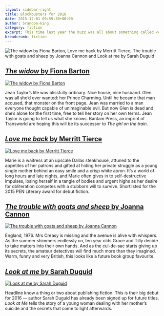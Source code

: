 ```yaml
---
layout: sidebar-right
title: Blockbusters for 2016
date: 2015-12-01 09:59:30+00:00
author: brandon-king
category: fiction
excerpt: This time last year the buzz was all about something called <cite>The girl on the train</cite> by Paula Hawkins, which went on to become a runaway bestseller. Here are a few first novels due in early 2016 that their publishers have high hopes for.
breadcrumb: fiction
---
```

![The widow by Fiona Barton, Love me back by Merritt Tierce, The trouble with goats and sheep by Joanna Cannon and Look at me by Sarah Duguid](/images/featured/featured-blockbusters-2016.jpg)

## [<cite>The widow</cite> by Fiona Barton](https://suffolk.spydus.co.uk/cgi-bin/spydus.exe/ENQ/OPAC/BIBENQ/5033003?QRY=CTIBIB%3C%20IRN(1009545)&QRYTEXT=The%20widow)

[![The widow by Fiona Barton](/images/article/the-widow.jpg)](https://suffolk.spydus.co.uk/cgi-bin/spydus.exe/ENQ/OPAC/BIBENQ/5033003?QRY=CTIBIB%3C%20IRN(1009545)&QRYTEXT=The%20widow)

Jean Taylor&#8217;s life was blissfully ordinary. Nice house, nice husband. Glen was all she&#8217;d ever wanted: her Prince Charming. Until he became that man accused, that monster on the front page. Jean was married to a man everyone thought capable of unimaginable evil. But now Glen is dead and she&#8217;s alone for the first time, free to tell her story on her own terms. Jean Taylor is going to tell us what she knows. Bantam Press, an imprint of Transworld are hoping this will be its successor to <cite>The girl on the train</cite>.

## [<cite>Love me back</cite> by Merritt Tierce](https://suffolk.spydus.co.uk/cgi-bin/spydus.exe/ENQ/OPAC/BIBENQ/5035270?QRY=CTIBIB%3C%20IRN(57017258)&QRYTEXT=Love%20me%20back)

[![Love me back by Merritt Tierce](/images/article/love-me-back.jpg)](https://suffolk.spydus.co.uk/cgi-bin/spydus.exe/ENQ/OPAC/BIBENQ/5035270?QRY=CTIBIB%3C%20IRN(57017258)&QRYTEXT=Love%20me%20back)

Marie is a waitress at an upscale Dallas steakhouse, attuned to the appetites of her patrons and gifted at hiding her private struggle as a young single mother behind an easy smile and a crisp white apron. It&#8217;s a world of long hours and late nights, and Marie often gives in to self-destructive impulses, losing herself in a tangle of bodies and urgent highs as her desire for obliteration competes with a stubborn will to survive. Shortlisted for the 2015 PEN Literary award for debut fiction.

## [<cite>The trouble with goats and sheep</cite> by Joanna Cannon](https://suffolk.spydus.co.uk/cgi-bin/spydus.exe/ENQ/OPAC/BIBENQ/5036099?QRY=CTIBIB%3C%20IRN(57018101)&QRYTEXT=The%20trouble%20with%20goats%20and%20sheep)

[![The trouble with goats and sheep by Joanna Cannon](/images/article/the-trouble-with-goats-and-sheep.jpg)](https://suffolk.spydus.co.uk/cgi-bin/spydus.exe/ENQ/OPAC/BIBENQ/5036099?QRY=CTIBIB%3C%20IRN(57018101)&QRYTEXT=The%20trouble%20with%20goats%20and%20sheep)

England, 1976. Mrs Creasy is missing and the avenue is alive with whispers. As the summer shimmers endlessly on, ten year olds Grace and Tilly decide to take matters into their own hands. And as the cul-de-sac starts giving up its secrets, the amateur detectives will find much more than they imagined. Warm, funny and very British, this looks like a future book group favourite.

## [<cite>Look at me</cite> by Sarah Duguid](https://suffolk.spydus.co.uk/cgi-bin/spydus.exe/ENQ/OPAC/BIBENQ/5036710?QRY=CTIBIB%3C%20IRN(361184)&QRYTEXT=Look%20at%20me)

[![Look at me by Sarah Duguid](/images/article/look-at-me.jpg)](https://suffolk.spydus.co.uk/cgi-bin/spydus.exe/ENQ/OPAC/BIBENQ/5036710?QRY=CTIBIB%3C%20IRN(361184)&QRYTEXT=Look%20at%20me)

Headline know a thing or two about publishing fiction. This is their big debut for 2016 — author Sarah Duguid has already been signed up for future titles. <cite>Look at Me</cite> tells the story of a young woman dealing with her mother’s suicide and the secrets that come to light afterwards.
